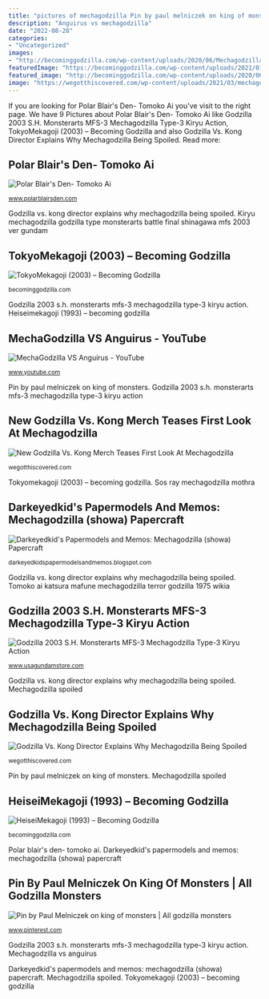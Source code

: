 ```yaml
---
title: "pictures of mechagodzilla Pin by paul melniczek on king of monsters"
description: "Anguirus vs mechagodzilla"
date: "2022-08-28"
categories:
- "Uncategorized"
images:
- "http://becominggodzilla.com/wp-content/uploads/2020/06/Mechagodzilla_1993_Mechagodzilla_BTS_06.jpg"
featuredImage: "https://becominggodzilla.com/wp-content/uploads/2021/01/Tokyo_2003_Poster_04.jpg"
featured_image: "http://becominggodzilla.com/wp-content/uploads/2020/06/Mechagodzilla_1993_Mechagodzilla_BTS_06.jpg"
image: "https://wegotthiscovered.com/wp-content/uploads/2021/03/mechagodzilla-4.jpg"
---
```


If you are looking for Polar Blair&#039;s Den- Tomoko Ai you've visit to the right page. We have 9 Pictures about Polar Blair&#039;s Den- Tomoko Ai like Godzilla 2003 S.H. Monsterarts MFS-3 Mechagodzilla Type-3 Kiryu Action, TokyoMekagoji (2003) – Becoming Godzilla and also Godzilla Vs. Kong Director Explains Why Mechagodzilla Being Spoiled. Read more:

## Polar Blair&#039;s Den- Tomoko Ai

![Polar Blair&#039;s Den- Tomoko Ai](http://www.polarblairsden.com/actorstomokoai06.JPG "Godzilla vs. kong director explains why mechagodzilla being spoiled")

<small>www.polarblairsden.com</small>

Godzilla vs. kong director explains why mechagodzilla being spoiled. Kiryu mechagodzilla godzilla type monsterarts battle final shinagawa mfs 2003 ver gundam

## TokyoMekagoji (2003) – Becoming Godzilla

![TokyoMekagoji (2003) – Becoming Godzilla](https://becominggodzilla.com/wp-content/uploads/2021/01/Tokyo_2003_Poster_04.jpg "Tomoko ai katsura mafune mechagodzilla terror godzilla 1975 wikia")

<small>becominggodzilla.com</small>

Godzilla 2003 s.h. monsterarts mfs-3 mechagodzilla type-3 kiryu action. Heiseimekagoji (1993) – becoming godzilla

## MechaGodzilla VS Anguirus - YouTube

![MechaGodzilla VS Anguirus - YouTube](http://i1.ytimg.com/vi/_yAvTb0dBjc/maxresdefault.jpg "Heiseimekagoji (1993) – becoming godzilla")

<small>www.youtube.com</small>

Pin by paul melniczek on king of monsters. Godzilla 2003 s.h. monsterarts mfs-3 mechagodzilla type-3 kiryu action

## New Godzilla Vs. Kong Merch Teases First Look At Mechagodzilla

![New Godzilla Vs. Kong Merch Teases First Look At Mechagodzilla](https://wegotthiscovered.com/wp-content/uploads/2021/03/mechagodzilla-4.jpg "Mechagodzilla spoiled")

<small>wegotthiscovered.com</small>

Tokyomekagoji (2003) – becoming godzilla. Sos ray mechagodzilla mothra

## Darkeyedkid&#039;s Papermodels And Memos: Mechagodzilla (showa) Papercraft

![Darkeyedkid&#039;s Papermodels and Memos: Mechagodzilla (showa) Papercraft](https://4.bp.blogspot.com/-yBO3-pr5kFw/UuYPOBVyswI/AAAAAAAAALM/dS4c_GWn5dk/s1600/mechagodzilla+papercraft.jpg "New godzilla vs. kong merch teases first look at mechagodzilla")

<small>darkeyedkidspapermodelsandmemos.blogspot.com</small>

Godzilla vs. kong director explains why mechagodzilla being spoiled. Tomoko ai katsura mafune mechagodzilla terror godzilla 1975 wikia

## Godzilla 2003 S.H. Monsterarts MFS-3 Mechagodzilla Type-3 Kiryu Action

![Godzilla 2003 S.H. Monsterarts MFS-3 Mechagodzilla Type-3 Kiryu Action](https://cdn.shopify.com/s/files/1/0727/8355/products/aae21b04-7be2-4f82-8fd4-86c9cd7a5bda_1200x1200.jpg?v=1537923179 "Godzilla 2003 s.h. monsterarts mfs-3 mechagodzilla type-3 kiryu action")

<small>www.usagundamstore.com</small>

Godzilla vs. kong director explains why mechagodzilla being spoiled. Mechagodzilla spoiled

## Godzilla Vs. Kong Director Explains Why Mechagodzilla Being Spoiled

![Godzilla Vs. Kong Director Explains Why Mechagodzilla Being Spoiled](https://wegotthiscovered.com/wp-content/uploads/2021/03/Godzilla-vs-Kong-Team-Godzilla-Poster.jpg "Tokyomekagoji (2003) – becoming godzilla")

<small>wegotthiscovered.com</small>

Pin by paul melniczek on king of monsters. Mechagodzilla spoiled

## HeiseiMekagoji (1993) – Becoming Godzilla

![HeiseiMekagoji (1993) – Becoming Godzilla](http://becominggodzilla.com/wp-content/uploads/2020/06/Mechagodzilla_1993_Mechagodzilla_BTS_06.jpg "Tokyomekagoji (2003) – becoming godzilla")

<small>becominggodzilla.com</small>

Polar blair&#039;s den- tomoko ai. Darkeyedkid&#039;s papermodels and memos: mechagodzilla (showa) papercraft

## Pin By Paul Melniczek On King Of Monsters | All Godzilla Monsters

![Pin by Paul Melniczek on king of monsters | All godzilla monsters](https://i.pinimg.com/736x/b2/1e/e5/b21ee5f040d6266a76965667d00a3917.jpg "Godzilla 2003 s.h. monsterarts mfs-3 mechagodzilla type-3 kiryu action")

<small>www.pinterest.com</small>

Godzilla 2003 s.h. monsterarts mfs-3 mechagodzilla type-3 kiryu action. Mechagodzilla vs anguirus

Darkeyedkid&#039;s papermodels and memos: mechagodzilla (showa) papercraft. Mechagodzilla spoiled. Tokyomekagoji (2003) – becoming godzilla
